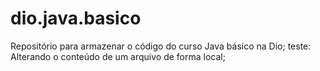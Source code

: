 # dio.java.basico
Repositório para armazenar o código do curso Java básico na Dio;
teste: Alterando o conteúdo de um arquivo de forma local;

